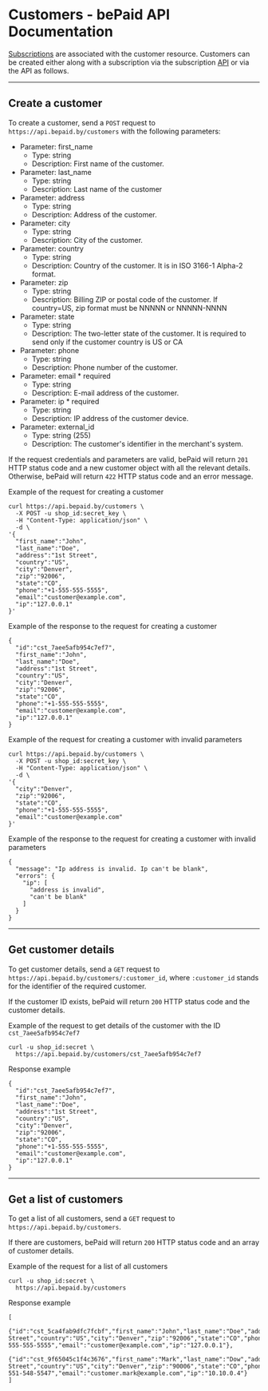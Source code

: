 # Customers - bePaid API Documentation
[Subscriptions](https://docs.bepaid.by/en/payment_management/subscriptions/subscriptions/) are associated with the customer resource. Customers can be created either along with a subscription via the subscription [API](https://docs.bepaid.by/en/payment_management/subscriptions/subscriptions/) or via the API as follows.

* * *

Create a customer
-----------------

To create a customer, send a `POST` request to `https://api.bepaid.by/customers` with the following parameters:



* Parameter: first_name
  * Type: string
  * Description: First name of the customer.
* Parameter: last_name
  * Type: string
  * Description: Last name of the customer
* Parameter: address
  * Type: string
  * Description: Address of the customer.
* Parameter: city
  * Type: string
  * Description: City of the customer.
* Parameter: country
  * Type: string
  * Description: Country of the customer. It is in ISO 3166-1 Alpha-2 format.
* Parameter: zip
  * Type: string
  * Description: Billing ZIP or postal code of the customer.  If country=US, zip format must be NNNNN or NNNNN-NNNN
* Parameter: state
  * Type: string
  * Description: The two-letter state of the customer. It is required to send only if the customer country is US or CA
* Parameter: phone
  * Type: string
  * Description: Phone number of the customer.
* Parameter: email * required
  * Type: string
  * Description: E-mail address of the customer.
* Parameter: ip * required
  * Type: string
  * Description: IP address of the customer device.
* Parameter: external_id
  * Type: string (255)
  * Description: The customer's identifier in the merchant's system.


If the request credentials and parameters are valid, bePaid will return `201` HTTP status code and a new customer object with all the relevant details. Otherwise, bePaid will return `422` HTTP status code and an error message.

Example of the request for creating a customer

```
curl https://api.bepaid.by/customers \
  -X POST -u shop_id:secret_key \
  -H "Content-Type: application/json" \
  -d \
'{
  "first_name":"John",
  "last_name":"Doe",
  "address":"1st Street",
  "country":"US",
  "city":"Denver",
  "zip":"92006",
  "state":"CO",
  "phone":"+1-555-555-5555",
  "email":"customer@example.com",
  "ip":"127.0.0.1"
}'

```


Example of the response to the request for creating a customer

```
{
  "id":"cst_7aee5afb954c7ef7",
  "first_name":"John",
  "last_name":"Doe",
  "address":"1st Street",
  "country":"US",
  "city":"Denver",
  "zip":"92006",
  "state":"CO",
  "phone":"+1-555-555-5555",
  "email":"customer@example.com",
  "ip":"127.0.0.1"
}

```


Example of the request for creating a customer with invalid parameters

```
curl https://api.bepaid.by/customers \
  -X POST -u shop_id:secret_key \
  -H "Content-Type: application/json" \
  -d \
'{
  "city":"Denver",
  "zip":"92006",
  "state":"CO",
  "phone":"+1-555-555-5555",
  "email":"customer@example.com"
}'

```


Example of the response to the request for creating a customer with invalid parameters

```
{
  "message": "Ip address is invalid. Ip can't be blank",
  "errors": {
    "ip": [
      "address is invalid",
      "can't be blank"
    ]
  }
}

```


* * *

Get customer details
--------------------

To get customer details, send a `GET` request to `https://api.bepaid.by/customers/:customer_id`, where `:customer_id` stands for the identifier of the required customer.

If the customer ID exists, bePaid will return `200` HTTP status code and the customer details.

Example of the request to get details of the customer with the ID `cst_7aee5afb954c7ef7`

```
curl -u shop_id:secret \
  https://api.bepaid.by/customers/cst_7aee5afb954c7ef7

```


Response example

```
{
  "id":"cst_7aee5afb954c7ef7",
  "first_name":"John",
  "last_name":"Doe",
  "address":"1st Street",
  "country":"US",
  "city":"Denver",
  "zip":"92006",
  "state":"CO",
  "phone":"+1-555-555-5555",
  "email":"customer@example.com",
  "ip":"127.0.0.1"
}

```


* * *

Get a list of customers
-----------------------

To get a list of all customers, send a `GET` request to `https://api.bepaid.by/customers`.

If there are customers, bePaid will return `200` HTTP status code and an array of customer details.

Example of the request for a list of all customers

```
curl -u shop_id:secret \
  https://api.bepaid.by/customers

```


Response example

```
[
  {"id":"cst_5ca4fab9dfc7fcbf","first_name":"John","last_name":"Doe","address":"1st Street","country":"US","city":"Denver","zip":"92006","state":"CO","phone":"+1-555-555-5555","email":"customer@example.com","ip":"127.0.0.1"},
  {"id":"cst_9f65045c1f4c3676","first_name":"Mark","last_name":"Dow","address":"2nd Street","country":"US","city":"Denver","zip":"90006","state":"CO","phone":"+1-551-548-5547","email":"customer.mark@example.com","ip":"10.10.0.4"}
]

```

